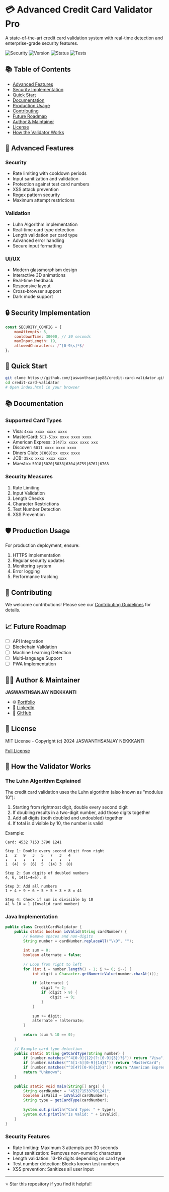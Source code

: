# 💳 Advanced Credit Card Validator Pro

A state-of-the-art credit card validation system with real-time detection and enterprise-grade security features.

![Security](https://img.shields.io/badge/security-enterprise-blue.svg)
![Version](https://img.shields.io/badge/version-2.0.0-green.svg)
![Status](https://img.shields.io/badge/status-production-success.svg)
![Tests](https://img.shields.io/badge/tests-passing-brightgreen.svg)

## 📚 Table of Contents
- [Advanced Features](#-advanced-features)
- [Security Implementation](#-security-implementation)
- [Quick Start](#-quick-start)
- [Documentation](#-documentation)
- [Production Usage](#-production-usage)
- [Contributing](#-contributing)
- [Future Roadmap](#-future-roadmap)
- [Author & Maintainer](#-author--maintainer)
- [License](#-license)
- [How the Validator Works](#-how-the-validator-works)

## 🌟 Advanced Features

### Security
- Rate limiting with cooldown periods
- Input sanitization and validation
- Protection against test card numbers
- XSS attack prevention
- Regex pattern security
- Maximum attempt restrictions

### Validation
- Luhn Algorithm implementation
- Real-time card type detection
- Length validation per card type
- Advanced error handling
- Secure input formatting

### UI/UX
- Modern glassmorphism design
- Interactive 3D animations
- Real-time feedback
- Responsive layout
- Cross-browser support
- Dark mode support

## 🔒 Security Implementation

```javascript
const SECURITY_CONFIG = {
    maxAttempts: 3,
    cooldownTime: 30000, // 30 seconds
    maxInputLength: 19,
    allowedCharacters: /^[0-9\s]*$/
};
```

## 🚀 Quick Start

```bash
git clone https://github.com/jaswanthsanjay88/credit-card-validator.git
cd credit-card-validator
# Open index.html in your browser
```

## 📚 Documentation

### Supported Card Types
- Visa: `4xxx xxxx xxxx xxxx`
- MasterCard: `5[1-5]xx xxxx xxxx xxxx`
- American Express: `3[47]x xxxx xxxx xxx`
- Discover: `6011 xxxx xxxx xxxx`
- Diners Club: `3[068]xx xxxx xxxx`
- JCB: `35xx xxxx xxxx xxxx`
- Maestro: `5018|5020|5038|6304|6759|6761|6763`

### Security Measures
1. Rate Limiting
2. Input Validation
3. Length Checks
4. Character Restrictions
5. Test Number Detection
6. XSS Prevention

## 🛡️ Production Usage

For production deployment, ensure:
1. HTTPS implementation
2. Regular security updates
3. Monitoring system
4. Error logging
5. Performance tracking

## 🤝 Contributing

We welcome contributions! Please see our [Contributing Guidelines](CONTRIBUTING.md) for details.

## 📈 Future Roadmap

- [ ] API Integration
- [ ] Blockchain Validation
- [ ] Machine Learning Detection
- [ ] Multi-language Support
- [ ] PWA Implementation

## 👨‍💻 Author & Maintainer

**JASWANTHSANJAY NEKKKANTI**
- 🌐 [Portfolio](https://jaswanthsanjay.dev)
- 💼 [LinkedIn](https://linkedin.com/in/jaswanthsanjay-nekkanti-3a84a5316/)
- 🐙 [GitHub](https://github.com/jaswanthsanjay88)

## 📄 License

MIT License - Copyright (c) 2024 JASWANTHSANJAY NEKKKANTI

[Full License](LICENSE)

## 🧮 How the Validator Works

### The Luhn Algorithm Explained
The credit card validation uses the Luhn algorithm (also known as "modulus 10"):

1. Starting from rightmost digit, double every second digit
2. If doubling results in a two-digit number, add those digits together
3. Add all digits (both doubled and undoubled) together
4. If total is divisible by 10, the number is valid

Example:
```
Card: 4532 7153 3790 1241

Step 1: Double every second digit from right
1   2   9   3   5   7   3   4
↓   ↓   ↓   ↓   ↓   ↓   ↓   ↓
1  (4)  9  (6)  5  (14) 3  (8)

Step 2: Sum digits of doubled numbers
4, 6, 14(1+4=5), 8

Step 3: Add all numbers
1 + 4 + 9 + 6 + 5 + 5 + 3 + 8 = 41

Step 4: Check if sum is divisible by 10
41 % 10 = 1 (Invalid card number)
```

### Java Implementation
```java
public class CreditCardValidator {
    public static boolean isValid(String cardNumber) {
        // Remove spaces and non-digits
        String number = cardNumber.replaceAll("\\D", "");
        
        int sum = 0;
        boolean alternate = false;
        
        // Loop from right to left
        for (int i = number.length() - 1; i >= 0; i--) {
            int digit = Character.getNumericValue(number.charAt(i));
            
            if (alternate) {
                digit *= 2;
                if (digit > 9) {
                    digit -= 9;
                }
            }
            
            sum += digit;
            alternate = !alternate;
        }
        
        return (sum % 10 == 0);
    }
    
    // Example card type detection
    public static String getCardType(String number) {
        if (number.matches("^4[0-9]{12}(?:[0-9]{3})?$")) return "Visa";
        if (number.matches("^5[1-5][0-9]{14}$")) return "MasterCard";
        if (number.matches("^3[47][0-9]{13}$")) return "American Express";
        return "Unknown";
    }
    
    public static void main(String[] args) {
        String cardNumber = "4532715337901241";
        boolean isValid = isValid(cardNumber);
        String type = getCardType(cardNumber);
        
        System.out.println("Card Type: " + type);
        System.out.println("Is Valid: " + isValid);
    }
}
```

### Security Features
- Rate limiting: Maximum 3 attempts per 30 seconds
- Input sanitization: Removes non-numeric characters
- Length validation: 13-19 digits depending on card type
- Test number detection: Blocks known test numbers
- XSS prevention: Sanitizes all user input

---
⭐ Star this repository if you find it helpful!
